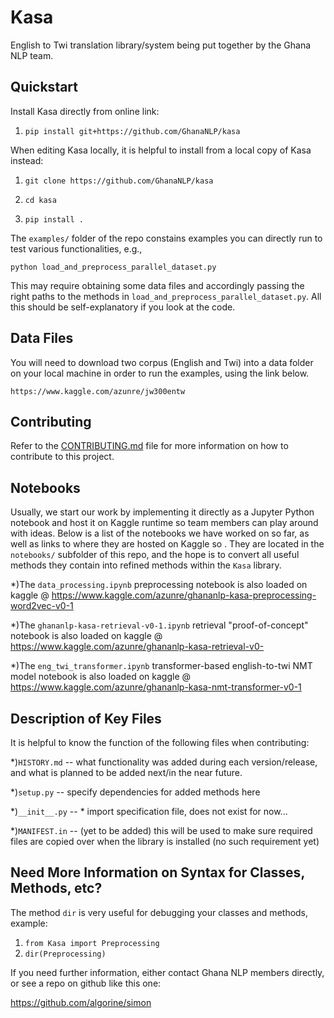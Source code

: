 # Kasa

English to Twi translation library/system being put together by the Ghana NLP team.

## Quickstart

Install Kasa directly from online link:

1. `pip install git+https://github.com/GhanaNLP/kasa`

When editing Kasa locally, it is helpful to install from a local copy of Kasa instead:

1. `git clone https://github.com/GhanaNLP/kasa`

2. `cd kasa`

3. `pip install .`

The `examples/` folder of the repo constains examples you can directly run to test various functionalities, e.g., 

`python load_and_preprocess_parallel_dataset.py`

This may require obtaining some data files and accordingly passing the right paths to the methods in `load_and_preprocess_parallel_dataset.py`. All this should be self-explanatory if you look at the code.

## Data Files

You will need to download two corpus (English and Twi) into a data folder on your local machine in order to run the examples, using the link below.

`https://www.kaggle.com/azunre/jw300entw`

## Contributing

Refer to the [CONTRIBUTING.md](contributing/index.md) file for more information on how to contribute to this project.

## Notebooks

Usually, we start our work by implementing it directly as a Jupyter Python notebook and host it on Kaggle runtime so team members can play around with ideas. Below is a list of the notebooks we have worked on so far, as well as links to where they are hosted on Kaggle so . They are located in the `notebooks/` subfolder of this repo, and the hope is to convert all useful methods they contain into refined methods within the `Kasa` library.

*)The `data_processing.ipynb` preprocessing notebook is also loaded on kaggle @ https://www.kaggle.com/azunre/ghananlp-kasa-preprocessing-word2vec-v0-1 

*)The `ghananlp-kasa-retrieval-v0-1.ipynb` retrieval "proof-of-concept" notebook is also loaded on kaggle @ https://www.kaggle.com/azunre/ghananlp-kasa-retrieval-v0-

*)The `eng_twi_transformer.ipynb` transformer-based english-to-twi NMT model notebook is also loaded on kaggle @ 
https://www.kaggle.com/azunre/ghananlp-kasa-nmt-transformer-v0-1

## Description of Key Files

It is helpful to know the function of the following files when contributing:

*)`HISTORY.md` -- what functionality was added during each version/release, and what is planned to be added next/in the near future.

*)`setup.py` -- specify dependencies for added methods here

*)`__init__.py` -- * import specification file, does not exist for now...

*)`MANIFEST.in` -- (yet to be added) this will be used to make sure required files are copied over when the library is installed (no such requirement yet)

## Need More Information on Syntax for Classes, Methods, etc?

The method `dir` is very useful for debugging your classes and methods, example:

1. `from Kasa import Preprocessing`
2. `dir(Preprocessing)`

If you need further information, either contact Ghana NLP members directly, or see a repo on github like this one:

https://github.com/algorine/simon
